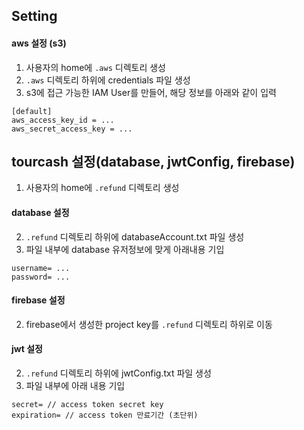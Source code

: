 ## Setting
#### aws 설정 (s3)
1. 사용자의 home에 `.aws` 디렉토리 생성
2. `.aws` 디렉토리 하위에 credentials 파일 생성
3. s3에 접근 가능한 IAM User를 만들어, 해당 정보를 아래와 같이 입력
```
[default]
aws_access_key_id = ...
aws_secret_access_key = ...
```


## tourcash 설정(database, jwtConfig, firebase)
1. 사용자의 home에 `.refund` 디렉토리 생성

#### database 설정
2. `.refund` 디렉토리 하위에 databaseAccount.txt 파일 생성
3. 파일 내부에 database 유저정보에 맞게 아래내용 기입
```
username= ...
password= ...
```

#### firebase 설정
2. firebase에서 생성한 project key를 `.refund` 디렉토리 하위로 이동


#### jwt 설정
2. `.refund` 디렉토리 하위에 jwtConfig.txt 파일 생성
3. 파일 내부에 아래 내용 기입
```
secret= // access token secret key
expiration= // access token 만료기간 (초단위)
```